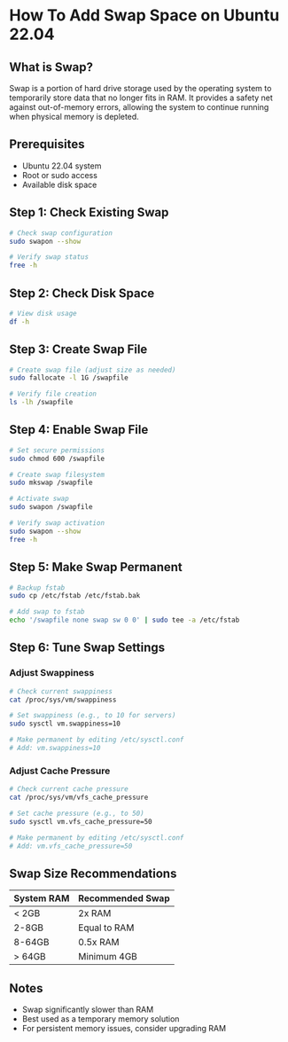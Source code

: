 # How To Add Swap Space on Ubuntu 22.04

## What is Swap?

Swap is a portion of hard drive storage used by the operating system to temporarily store data that no longer fits in RAM. It provides a safety net against out-of-memory errors, allowing the system to continue running when physical memory is depleted.

## Prerequisites

- Ubuntu 22.04 system
- Root or sudo access
- Available disk space

## Step 1: Check Existing Swap

```bash
# Check swap configuration
sudo swapon --show

# Verify swap status
free -h
```

## Step 2: Check Disk Space

```bash
# View disk usage
df -h
```

## Step 3: Create Swap File

```bash
# Create swap file (adjust size as needed)
sudo fallocate -l 1G /swapfile

# Verify file creation
ls -lh /swapfile
```

## Step 4: Enable Swap File

```bash
# Set secure permissions
sudo chmod 600 /swapfile

# Create swap filesystem
sudo mkswap /swapfile

# Activate swap
sudo swapon /swapfile

# Verify swap activation
sudo swapon --show
free -h
```

## Step 5: Make Swap Permanent

```bash
# Backup fstab
sudo cp /etc/fstab /etc/fstab.bak

# Add swap to fstab
echo '/swapfile none swap sw 0 0' | sudo tee -a /etc/fstab
```

## Step 6: Tune Swap Settings

### Adjust Swappiness

```bash
# Check current swappiness
cat /proc/sys/vm/swappiness

# Set swappiness (e.g., to 10 for servers)
sudo sysctl vm.swappiness=10

# Make permanent by editing /etc/sysctl.conf
# Add: vm.swappiness=10
```

### Adjust Cache Pressure

```bash
# Check current cache pressure
cat /proc/sys/vm/vfs_cache_pressure

# Set cache pressure (e.g., to 50)
sudo sysctl vm.vfs_cache_pressure=50

# Make permanent by editing /etc/sysctl.conf
# Add: vm.vfs_cache_pressure=50
```

## Swap Size Recommendations

| System RAM | Recommended Swap |
|-----------|-----------------|
| < 2GB | 2x RAM |
| 2-8GB | Equal to RAM |
| 8-64GB | 0.5x RAM |
| > 64GB | Minimum 4GB |

## Notes

- Swap significantly slower than RAM
- Best used as a temporary memory solution
- For persistent memory issues, consider upgrading RAM
